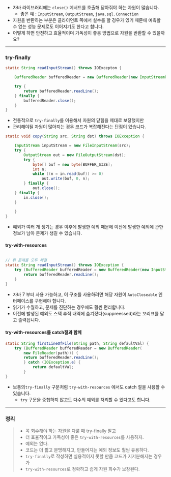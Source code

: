- 자바 라이브러리에는 `close()` 메서드를 호출해 닫아줘야 하는 자원이 많습니다.
	- 좋은 예 : `InputStream`, `OutputStream`, `java.sql.Connection`
- 자원을 반환하는 부분은 클라이언트 쪽에서 실수를 할 경우가 있기 때문에 예측할 수 없는 성능 문제로도 이어지기도 한다고 합니다.
- 어떻게 하면 안전하고 효율적이며 가독성이 좋응 방법으로 자원을 반환할 수 있을까요?

---

### try-finally

```java
static String readInputStream() throws IOExcepton {

	BufferedReader bufferedReader = new BufferedReader(new InputStreamReader(System.in));

	try {
		return bufferedReader.readLine();
	} finally {
		bufferedReader.close();
	}
}
```

- 전통적으로 `try-finally`를 이용해서 자원의 닫힘을 제대로 보장했지만
- 관리해야될 자원이 많아지는 경우 코드가 복잡해진다는 단점이 있습니다.
```java
static void copy(String src, String dst) throws IOException {

	InputStream inputStream = new FileInputStream(src);
	try {
		OutputStream out = new FileOutputStream(dst);
		try {
			byte[] buf = new byte[BUFFER_SIZE];
			int n;
			while ((n = in.read(buf)) >= 0)
				out.write(buf, 0, n);
		} finally {
			out.close();
	} finally {
		in.close();
	}
		
	}
}
```
- 예외가 여러 개 생기는 경우 이후에 발생한 예외 때문에 이전에 발생한 예외에 관한 정보가 남아 문제가 생길 수 있습니다.

#### try-with-resources

```java

// 위 문제를 모두 해결
static String readInputStream() throws IOException {
	try (BufferedReader bufferedReader = new BufferedReader(new InputStreamReader(System.in))) {
		return bufferedReader.readLine();
	}
}
```

- 자바 7 부터 사용 가능하고, 이 구조를 사용하려면 해당 자원이 `AutoCloseable` 인터페이스를 구현해야 합니다.
- 읽기가 수월하고, 문제를 진단하는 경우에도 훨씬 편리합니다.
- 이전에 발생된 예외도 스택 추적 내역에 숨겨졌다(suppreessed)라는 꼬리표를 달고 출력됩니다.


#### try-with-resources를 catch절과 함께
```java
static String firstLineOfFile(String path, String defaultVal) {
	try (BufferedReader bufferedReader = new BufferedReader(
		new FileReader(path))) {
		return bufferedReader.readLine();
		} catch (IOException.e) {
			return defaultVal;
		}	
}
```

- 보통의`try-finally` 구문처럼 `try-with-resources` 에서도 catch 절을 사용할 수 있습니다.
	- `try` 구문을 중첩하지 않고도 다수의 예외를 처리할 수 있다고도 합니다.

---

### 정리

>- 꼭 회수해야 하는 자원을 다룰 때 try-finally 말고
>- 더 효율적이고 가독성이 좋은 `try-with-resources`를 사용하자.
>- 예외는 없다.
>- 코드는 더 짧고 분명해지고, 만들어지는 예외 정보도 훨씬 유용하다.
>- `try-finally`로 작성하면 실용적이지 못할 만큼 코드가 지저분해지는 경우가
>- `try-with-resources`로 정확하고 쉽게 자원 회수가 보장된다.
